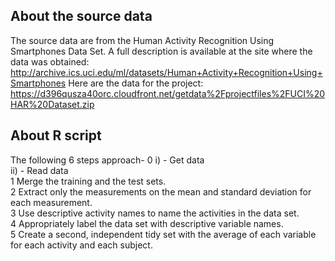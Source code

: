 ## About the source data
The source data are from the Human Activity Recognition Using Smartphones Data Set. A full description is available at the site where the data was obtained: http://archive.ics.uci.edu/ml/datasets/Human+Activity+Recognition+Using+Smartphones Here are the data for the project: https://d396qusza40orc.cloudfront.net/getdata%2Fprojectfiles%2FUCI%20HAR%20Dataset.zip

## About R script
The following 6 steps approach-
0 i) - Get data <br>
  ii) - Read data <br>
1 Merge the training and the test sets.<br>
2 Extract only the measurements on the mean and standard deviation for each measurement.<br>
3 Use descriptive activity names to name the activities in the data set.<br>
4 Appropriately label the data set with descriptive variable names.<br>
5 Create a second, independent tidy set with the average of each variable for each activity and each subject.<br>

